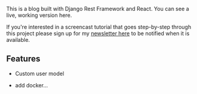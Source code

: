 This is a blog built with Django Rest Framework and React. You can see a live, working version here.

If you're interested in a screencast tutorial that goes step-by-step through this project please sign up for my [newsletter here](http://eepurl.com/doKgwf) to be notified when it is available.

## Features

* Custom user model

- add docker...
